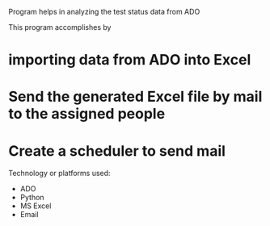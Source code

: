 Program helps in analyzing the test status data from ADO 

This program accomplishes by 
# importing data from ADO into Excel
# Send the generated Excel file by mail to the assigned people
# Create a scheduler to send mail

Technology or platforms used:
- ADO
- Python
- MS Excel
- Email 
